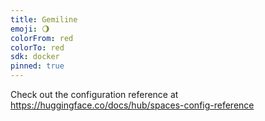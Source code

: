 ```yaml
---
title: Gemiline
emoji: 🌖
colorFrom: red
colorTo: red
sdk: docker
pinned: true
---
```


Check out the configuration reference at https://huggingface.co/docs/hub/spaces-config-reference
